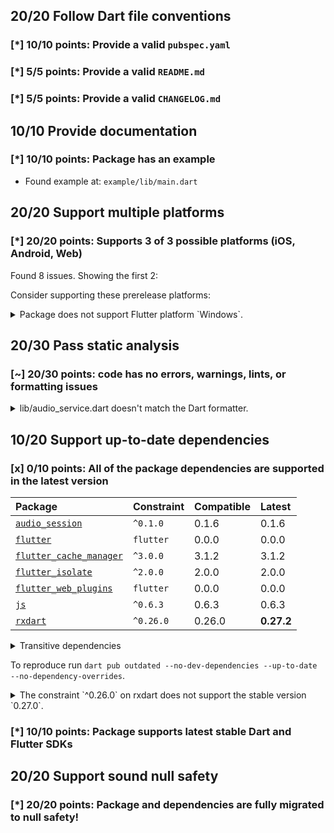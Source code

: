 ## 20/20 Follow Dart file conventions

### [*] 10/10 points: Provide a valid `pubspec.yaml`


### [*] 5/5 points: Provide a valid `README.md`


### [*] 5/5 points: Provide a valid `CHANGELOG.md`


## 10/10 Provide documentation

### [*] 10/10 points: Package has an example

* Found example at: `example/lib/main.dart`

## 20/20 Support multiple platforms

### [*] 20/20 points: Supports 3 of 3 possible platforms (**iOS**, **Android**, **Web**)

Found 8 issues. Showing the first 2:


Consider supporting these prerelease platforms:

<details>
<summary>
Package does not support Flutter platform `Windows`.
</summary>

Because:
* `package:audio_service/audio_service.dart` that declares support for platforms: `Android`, `iOS`, `macOS`, `Web`.
</details>

## 20/30 Pass static analysis

### [~] 20/30 points: code has no errors, warnings, lints, or formatting issues

<details>
<summary>
lib/audio_service.dart doesn't match the Dart formatter.
</summary>

To format your files run: `flutter format .`
</details>

## 10/20 Support up-to-date dependencies

### [x] 0/10 points: All of the package dependencies are supported in the latest version

|Package|Constraint|Compatible|Latest|
|:-|:-|:-|:-|
|[`audio_session`]|`^0.1.0`|0.1.6|0.1.6|
|[`flutter`]|`flutter`|0.0.0|0.0.0|
|[`flutter_cache_manager`]|`^3.0.0`|3.1.2|3.1.2|
|[`flutter_isolate`]|`^2.0.0`|2.0.0|2.0.0|
|[`flutter_web_plugins`]|`flutter`|0.0.0|0.0.0|
|[`js`]|`^0.6.3`|0.6.3|0.6.3|
|[`rxdart`]|`^0.26.0`|0.26.0|**0.27.2**|

<details><summary>Transitive dependencies</summary>

|Package|Constraint|Compatible|Latest|
|:-|:-|:-|:-|
|[`async`]|-|2.8.2|2.8.2|
|[`characters`]|-|1.1.0|1.1.0|
|[`charcode`]|-|1.3.1|1.3.1|
|[`clock`]|-|1.1.0|1.1.0|
|[`collection`]|-|1.15.0|1.15.0|
|[`crypto`]|-|3.0.1|3.0.1|
|[`ffi`]|-|1.1.2|1.1.2|
|[`file`]|-|6.1.2|6.1.2|
|[`http`]|-|0.13.3|0.13.3|
|[`http_parser`]|-|4.0.0|4.0.0|
|[`meta`]|-|1.7.0|1.7.0|
|[`path`]|-|1.8.0|1.8.0|
|[`path_provider`]|-|2.0.3|2.0.3|
|[`path_provider_linux`]|-|2.0.2|2.0.2|
|[`path_provider_macos`]|-|2.0.2|2.0.2|
|[`path_provider_platform_interface`]|-|2.0.1|2.0.1|
|[`path_provider_windows`]|-|2.0.3|2.0.3|
|[`pedantic`]|-|1.11.1|1.11.1|
|[`platform`]|-|3.0.2|3.0.2|
|[`plugin_platform_interface`]|-|2.0.1|2.0.1|
|[`process`]|-|4.2.3|4.2.3|
|[`sky_engine`]|-|0.0.99|0.0.99|
|[`source_span`]|-|1.8.1|1.8.1|
|[`sqflite`]|-|2.0.0+4|2.0.0+4|
|[`sqflite_common`]|-|2.0.1+1|2.0.1+1|
|[`string_scanner`]|-|1.1.0|1.1.0|
|[`synchronized`]|-|3.0.0|3.0.0|
|[`term_glyph`]|-|1.2.0|1.2.0|
|[`typed_data`]|-|1.3.0|1.3.0|
|[`uuid`]|-|3.0.4|3.0.4|
|[`vector_math`]|-|2.1.0|2.1.0|
|[`win32`]|-|2.2.9|2.2.9|
|[`xdg_directories`]|-|0.2.0|0.2.0|
</details>

To reproduce run `dart pub outdated --no-dev-dependencies --up-to-date --no-dependency-overrides`.

[`audio_session`]: https://pub.dev/packages/audio_session
[`flutter`]: https://pub.dev/packages/flutter
[`flutter_cache_manager`]: https://pub.dev/packages/flutter_cache_manager
[`flutter_isolate`]: https://pub.dev/packages/flutter_isolate
[`flutter_web_plugins`]: https://pub.dev/packages/flutter_web_plugins
[`js`]: https://pub.dev/packages/js
[`rxdart`]: https://pub.dev/packages/rxdart
[`async`]: https://pub.dev/packages/async
[`characters`]: https://pub.dev/packages/characters
[`charcode`]: https://pub.dev/packages/charcode
[`clock`]: https://pub.dev/packages/clock
[`collection`]: https://pub.dev/packages/collection
[`crypto`]: https://pub.dev/packages/crypto
[`ffi`]: https://pub.dev/packages/ffi
[`file`]: https://pub.dev/packages/file
[`http`]: https://pub.dev/packages/http
[`http_parser`]: https://pub.dev/packages/http_parser
[`meta`]: https://pub.dev/packages/meta
[`path`]: https://pub.dev/packages/path
[`path_provider`]: https://pub.dev/packages/path_provider
[`path_provider_linux`]: https://pub.dev/packages/path_provider_linux
[`path_provider_macos`]: https://pub.dev/packages/path_provider_macos
[`path_provider_platform_interface`]: https://pub.dev/packages/path_provider_platform_interface
[`path_provider_windows`]: https://pub.dev/packages/path_provider_windows
[`pedantic`]: https://pub.dev/packages/pedantic
[`platform`]: https://pub.dev/packages/platform
[`plugin_platform_interface`]: https://pub.dev/packages/plugin_platform_interface
[`process`]: https://pub.dev/packages/process
[`sky_engine`]: https://pub.dev/packages/sky_engine
[`source_span`]: https://pub.dev/packages/source_span
[`sqflite`]: https://pub.dev/packages/sqflite
[`sqflite_common`]: https://pub.dev/packages/sqflite_common
[`string_scanner`]: https://pub.dev/packages/string_scanner
[`synchronized`]: https://pub.dev/packages/synchronized
[`term_glyph`]: https://pub.dev/packages/term_glyph
[`typed_data`]: https://pub.dev/packages/typed_data
[`uuid`]: https://pub.dev/packages/uuid
[`vector_math`]: https://pub.dev/packages/vector_math
[`win32`]: https://pub.dev/packages/win32
[`xdg_directories`]: https://pub.dev/packages/xdg_directories

<details>
<summary>
The constraint `^0.26.0` on rxdart does not support the stable version `0.27.0`.
</summary>

Try running `dart pub upgrade --major-versions rxdart` to update the constraint.
</details>

### [*] 10/10 points: Package supports latest stable Dart and Flutter SDKs


## 20/20 Support sound null safety

### [*] 20/20 points: Package and dependencies are fully migrated to null safety!
